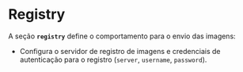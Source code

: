# Registry


A seção **`registry`** define o comportamento para o envio das imagens: 

   - Configura o servidor de registro de imagens e credenciais de autenticação para o registro (`server`, `username`, `password`).